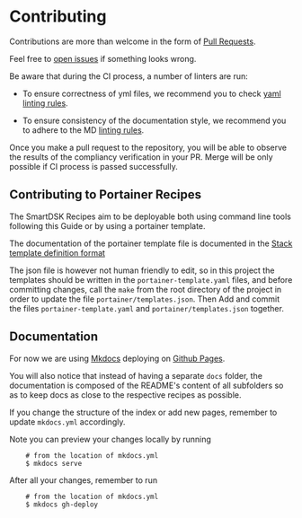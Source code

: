 # Contributing

Contributions are more than welcome in the form of
[Pull Requests](https://help.github.com/articles/about-pull-requests/).

Feel free to [open issues](https://github.com/smartsdk/smartsdk-recipes/issues)
if something looks wrong.

Be aware that during the CI process, a number of linters are run:

* To ensure correctness of yml files, we recommend you to check
  [yaml linting rules](https://yamllint.readthedocs.io/en/latest/rules.html).

* To ensure consistency of the documentation style, we recommend you to adhere
  to the MD [linting rules](https://github.com/markdownlint/markdownlint/blob/master/docs/RULES.md).

Once you make a pull request to the repository, you will be able to observe
the results of the compliancy verification in your PR. Merge will be only possible
if CI process is passed successfully.

## Contributing to Portainer Recipes

The SmartDSK Recipes aim to be deployable both using command line
tools following this Guide or by using a portainer template.

The documentation of the portainer template file is documented in the
[Stack template definition format](https://portainer.readthedocs.io/en/stable/templates.html#stack-template-definition-format)

The json file is however not human friendly to edit, so in this
project the templates should be written in the
`portainer-template.yaml` files, and before committing changes, call
the `make` from the root directory of the project in order to update
the file `portainer/templates.json`.  Then Add and commit the files
`portainer-template.yaml` and `portainer/templates.json` together.

## Documentation

For now we are using [Mkdocs](http://www.mkdocs.org) deploying on
[Github Pages](https://pages.github.com).

You will also notice that instead of having a separate `docs` folder,
the documentation is composed of the README's content of all subfolders so as
to keep docs as close to the respective recipes as possible.

If you change the structure of the index or add new pages, remember to update
`mkdocs.yml` accordingly.

Note you can preview your changes locally by running

```
    # from the location of mkdocs.yml
    $ mkdocs serve
```

After all your changes, remember to run

```
    # from the location of mkdocs.yml
    $ mkdocs gh-deploy
```
